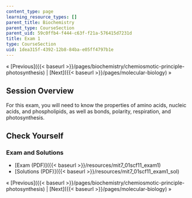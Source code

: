 ```yaml
---
content_type: page
learning_resource_types: []
parent_title: Biochemistry
parent_type: CourseSection
parent_uid: 59c0ffb4-f444-c63f-f21a-576415d7231d
title: Exam 1
type: CourseSection
uid: 1dea315f-4392-12b8-84ba-e05ff4797b1e
---
```


« [Previous]({{< baseurl >}}/pages/biochemistry/chemiosmotic-principle-photosynthesis) | [Next]({{< baseurl >}}/pages/molecular-biology) »

Session Overview
----------------

For this exam, you will need to know the properties of amino acids, nucleic acids, and phospholipids, as well as bonds, polarity, respiration, and photosynthesis.

Check Yourself
--------------

### Exam and Solutions

*   [Exam (PDF)]({{< baseurl >}}/resources/mit7_01scf11_exam1)
*   [Solutions (PDF)]({{< baseurl >}}/resources/mit7_01scf11_exam1_sol)

« [Previous]({{< baseurl >}}/pages/biochemistry/chemiosmotic-principle-photosynthesis) | [Next]({{< baseurl >}}/pages/molecular-biology) »